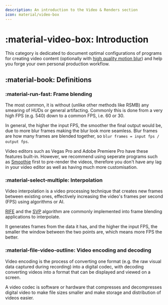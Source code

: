 ```yaml
---
description: An introduction to the Video & Renders section
icon: material/video-box
---
```


# :material-video-box: Introduction

This category is dedicated to document optimal configurations of programs for creating video content (optionally with [high quality motion blur](./smoothie/index.md)) and help you forge your own personal production workflow.

## :material-book: Definitions

### :material-run-fast: Frame blending
The most common, it is without (unlike other methods like RSMB) any smearing of HUDs or general artifacting. Commonly this is done from a very high FPS (e.g. 540) down to a common FPS, i.e. 60 or 30.

In general, the higher the input FPS, the smoother the final output would be, due to more blur frames making the blur look more seamless. Blur frames are how many frames are blended together, so `blur frames = input fps / output fps`.

Video editors such as Vegas Pro and Adobe Premiere Pro have these features built-in. However, we recommend using seperate programs such as [Smoothie](./smoothie/index.md) first to pre-render the videos, therefore you don't have any lag in your video editor as well as having much more customisation.

### :material-select-multiple: Interpolation

Video interpolation is a video processing technique that creates new frames between existing ones, effectively increasing the video's frames per second (FPS) using algorithms or AI.

[RIFE](https://github.com/megvii-research/ECCV2022-RIFE) and the [SVP](https://www.svp-team.com) algorithm are commonly implemented into frame blending applications to interpolate.

It generates frames from the data it has, and the higher the input FPS, the smaller the window between the two points are, which means more FPS the better.

### :material-file-video-outline: Video encoding and decoding

Video encoding is the process of converting one format (e.g. the raw visual data captured during recording) into a digital codec, with decoding converting videos into a format that can be displayed and viewed on a screen.

A video codec is software or hardware that compresses and decompresses digital video to make file sizes smaller and make storage and distribution of videos easier.